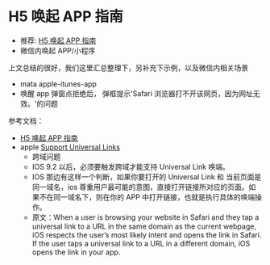 # H5 唤起 APP 指南

- 推荐: [H5 唤起 APP 指南](https://suanmei.github.io/2018/08/23/h5_call_app/)
- 微信内唤起 APP/小程序

上文总结的很好，我们这里汇总整理下，另补充下示例，以及微信内相关场景

- mata apple-itunes-app
- 唤醒 app 弹窗点拒绝后， 弹框提示'Safari 浏览器打不开该网页，因为网址无效。'的问题

参考文档：

- [H5 唤起 APP 指南](https://suanmei.github.io/2018/08/23/h5_call_app/)
- apple [Support Universal Links](https://developer.apple.com/library/archive/documentation/General/Conceptual/AppSearch/UniversalLinks.html)
  - 跨域问题
  - IOS 9.2 以后，必须要触发跨域才能支持 Universal Link 唤端。
  - IOS 那边有这样一个判断，如果你要打开的 Universal Link 和 当前页面是同一域名，ios 尊重用户最可能的意图，直接打开链接所对应的页面。如果不在同一域名下，则在你的 APP 中打开链接，也就是执行具体的唤端操作。
  - 原文：When a user is browsing your website in Safari and they tap a universal link to a URL in the same domain as the current webpage, iOS respects the user’s most likely intent and opens the link in Safari. If the user taps a universal link to a URL in a different domain, iOS opens the link in your app.
